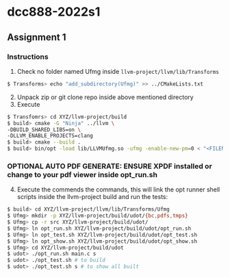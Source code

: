 # dcc888-2022s1

## Assignment 1

### Instructions

1. Check no folder named Ufmg inside `llvm-project/llvm/lib/Transforms`

```bash
$ Transforms> echo "add_subdirectory(Ufmg)" >> ../CMakeLists.txt
```

2. Unpack zip or git clone repo inside above mentioned directory
3. Execute

```bash
$ Transfomrs> cd XYZ/llvm-project/build
$ build> cmake -G "Ninja" ../llvm \
-DBUILD_SHARED_LIBS=on \
-DLLVM_ENABLE_PROJECTS=clang
$ build> cmake --build .
$ build> bin/opt -load lib/LLVMUfmg.so -ufmg -enable-new-pm=0 < "<FILENAME.bc>" > /dev/null
```

### OPTIONAL AUTO PDF GENERATE: ENSURE XPDF installed or change to your pdf viewer inside opt_run.sh

4. Execute the commends the commands, this will link the opt runner shell scripts inside the llvm-project build and run the tests:

```bash
$ build> cd XYZ/llvm-project/llvm/lib/Transforms/Ufmg
$ Ufmg> mkdir -p XYZ/llvm-project/build/udot/{bc,pdfs,tmps}
$ Ufmg> cp -r src XYZ/llvm-project/build/udot/
$ Ufmg> ln opt_run.sh XYZ/llvm-project/build/udot/opt_run.sh
$ Ufmg> ln opt_test.sh XYZ/llvm-project/build/udot/opt_test.sh
$ Ufmg> ln opt_show.sh XYZ/llvm-project/build/udot/opt_show.sh
$ Ufmg> cd XYZ/llvm-project/build/udot
$ udot> ./opt_run.sh main.c s
$ udot> ./opt_test.sh # to build
$ udot> ./opt_test.sh s # to show all built
```